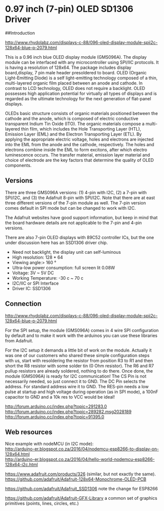 # 0.97 inch (7-pin) OLED SD1306 Driver

##Introduction

http://www.rhydolabz.com/displays-c-88/096-oled-display-module-spii2c-128x64-blue-p-2079.html

This is a 0.96 inch blue OLED display module (GMS096A). The display module can be interfaced with any microcontroller using SPI/IIC protocols. It is having a resolution of 128x64. The package includes display board,display, 7 pin male header presoldered to board. OLED (Organic Light-Emitting Diode) is a self light-emitting technology composed of a thin, multi-layered organic film placed between an anode and cathode. In contrast to LCD technology, OLED does not require a backlight. OLED possesses high application potential for virtually all types of displays and is regarded as the ultimate technology for the next generation of flat-panel displays.

OLEDs basic structure consists of organic materials positioned between the cathode and the anode, which is composed of electric conductive transparent Indium Tin Oxide (ITO). The organic materials compose a multi-layered thin film, which includes the Hole Transporting Layer (HTL), Emission Layer (EML) and the Electron Transporting Layer (ETL). By applying the appropriate electric voltage, holes and electrons are injected into the EML from the anode and the cathode, respectively. The holes and electrons combine inside the EML to form excitons, after which electro luminescence occurs. The transfer material, emission layer material and choice of electrode are the key factors that determine the quality of OLED components.

## Versions

There are three GMS096A versions: (1) 4-pin with I2C, (2) a 7-pin with SPI/I2C, and (3) the Adafruit 8-pin with SPI/I2C. Note that there are at east three different versions of the 7-pin module as well. The 7-pin version comes default in SPI mode but can be changed to work with I2C.

The Adafruit websites have good support information, but keep in mind that the board hardware details are not applicable to the 7-pin and 4-pin versions.

There are also 7-pin OLED displays with 89C52 controller ICs, but the one under discussion here has an SSD1306 driver chip.


- Need not backlight, the display unit can self-luminous
- High resolution: 128 * 64
- Viewing angle:> 160 °
- Ultra-low power consumption: full screen lit 0.08W
- Voltage: 3V ~ 5V DC
- Working Temperature: -30 c ~ 70 c
- I2C/IIC or SPI Interface
- Driver IC: SSD1306


## Connection

http://www.rhydolabz.com/displays-c-88/096-oled-display-module-spii2c-128x64-blue-p-2079.html

For the SPI setup, the module (GMS096A) comes in 4 wire SPI configuration by default and to make it work with the arduinos you can use these libraries from Adafruit.

For the I2C setup it demands a little bit of work on the module. Actually it was one of our customers who shared these simple configuration steps with us, start with resoldering the resistor from position R3 to R1 and then short the R8 resistor with some solder tin (0 Ohm resistor). The R6 and R7 pullup resistors are already soldered, nothing to do there. Once done, the module (GMS096A) is ready for I2C communication! The CS Pin is not necessarily needed, so just connect it to GND. The DC Pin selects the address. For standard address wire it to GND. The RES-pin needs a low pulse at startup and high voltage during operation (as in SPI mode), a 100nF capacitor to GND and a 10k res to VCC would be ideal!

http://forum.arduino.cc/index.php?topic=291283.0  
http://forum.arduino.cc/index.php?topic=289282.msg2028189  
http://forum.arduino.cc/index.php?topic=91395.0  

## Web resources

Nice example with nodeMCU (in I2C mode):  
http://arduino-er.blogspot.co.za/2016/04/nodemcu-esp8266-to-display-on-128x64.html   
http://arduino-er.blogspot.co.za/2016/04/hello-world-nodemcu-esp8266-128x64-i2c.html

https://www.adafruit.com/products/326 (similar, but not exactly the same).  
https://github.com/adafruit/Adafruit-128x64-Monochrome-OLED-PCB

https://github.com/adafruit/Adafruit_SSD1306 note the change for ESP8266

https://github.com/adafruit/Adafruit-GFX-Library a common set of graphics primitives (points, lines, circles, etc.)




